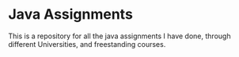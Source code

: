 # Java Assignments
This is a repository for all the java assignments I have done, through different Universities, and freestanding courses.
